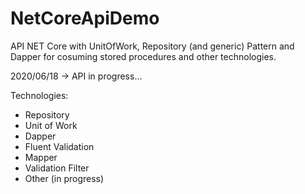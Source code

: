 # NetCoreApiDemo
API NET Core with UnitOfWork, Repository (and generic) Pattern and Dapper for cosuming stored procedures and other technologies.

2020/06/18 -> API in progress...

Technologies:
- Repository
- Unit of Work
- Dapper
- Fluent Validation
- Mapper
- Validation Filter
- Other (in progress)
